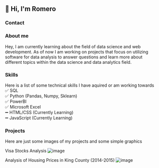 ## 👋 Hi, I'm Romero

### Contact

### About me
Hey, I am currently learning about the field of data science and web development. As of now I am working on projects that focus on utilizing software for data analysis to answer questions and learn more about different topics within the data science and data analytics field. 



### Skills
Here is a list of some technical skills I have aquired or am working towards  
  ✅ SQL  
  ✅ Python (Pandas, Numpy, Sklearn)  
  ✅ PowerBI  
  ✅ Microsoft Excel  
  ➖ HTML/CSS (Currently Learning)  
  ➖ JavaScript (Currently Learning)  
  
### Projects
Here are just some images of my projects and some simple graphics

Visa Stocks Analysis
![image](https://github.com/user-attachments/assets/152bc9d3-47a8-4e63-8203-f70fbe28a02e)

Analysis of Housing Prices in King County (2014-2015)
![image](https://github.com/user-attachments/assets/1b2d66a1-f195-4f10-afa2-204c0a2ec97e)

<!--
**Romero-Rb/Romero-Rb** is a ✨ _special_ ✨ repository because its `README.md` (this file) appears on your GitHub profile.

Here are some ideas to get you started:

- 🔭 I’m currently working on ...
- 🌱 I’m currently learning ...
- 👯 I’m looking to collaborate on ...
- 🤔 I’m looking for help with ...
- 💬 Ask me about ...
- 📫 How to reach me: ...
- 😄 Pronouns: ...
- ⚡ Fun fact: ...
-->
